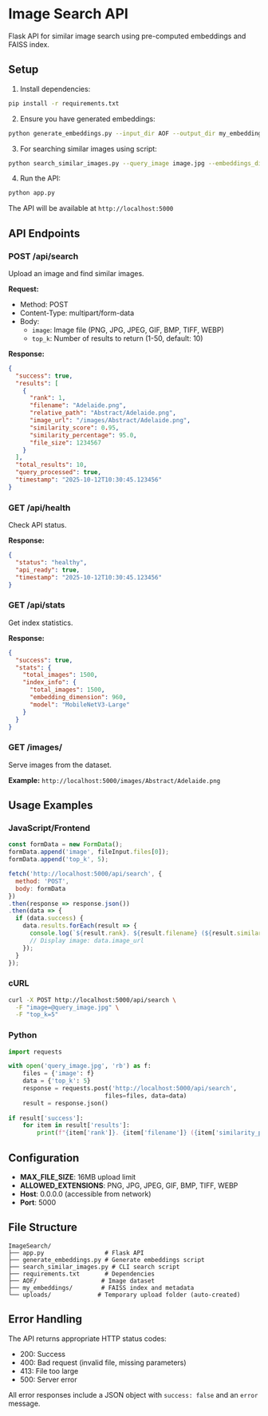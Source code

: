 # Image Search API

Flask API for similar image search using pre-computed embeddings and FAISS index.

## Setup

1. Install dependencies:
```bash
pip install -r requirements.txt
```

2. Ensure you have generated embeddings:
```bash
python generate_embeddings.py --input_dir AOF --output_dir my_embeddings
```

3. For searching similar images using script:
```bash
python search_similar_images.py --query_image image.jpg --embeddings_dir my_embeddings
```

4. Run the API:
```bash
python app.py
```

The API will be available at `http://localhost:5000`

## API Endpoints

### POST /api/search
Upload an image and find similar images.

**Request:**
- Method: POST
- Content-Type: multipart/form-data
- Body:
  - `image`: Image file (PNG, JPG, JPEG, GIF, BMP, TIFF, WEBP)
  - `top_k`: Number of results to return (1-50, default: 10)

**Response:**
```json
{
  "success": true,
  "results": [
    {
      "rank": 1,
      "filename": "Adelaide.png",
      "relative_path": "Abstract/Adelaide.png",
      "image_url": "/images/Abstract/Adelaide.png",
      "similarity_score": 0.95,
      "similarity_percentage": 95.0,
      "file_size": 1234567
    }
  ],
  "total_results": 10,
  "query_processed": true,
  "timestamp": "2025-10-12T10:30:45.123456"
}
```

### GET /api/health
Check API status.

**Response:**
```json
{
  "status": "healthy",
  "api_ready": true,
  "timestamp": "2025-10-12T10:30:45.123456"
}
```

### GET /api/stats
Get index statistics.

**Response:**
```json
{
  "success": true,
  "stats": {
    "total_images": 1500,
    "index_info": {
      "total_images": 1500,
      "embedding_dimension": 960,
      "model": "MobileNetV3-Large"
    }
  }
}
```

### GET /images/<path>
Serve images from the dataset.

**Example:** `http://localhost:5000/images/Abstract/Adelaide.png`

## Usage Examples

### JavaScript/Frontend
```javascript
const formData = new FormData();
formData.append('image', fileInput.files[0]);
formData.append('top_k', 5);

fetch('http://localhost:5000/api/search', {
  method: 'POST',
  body: formData
})
.then(response => response.json())
.then(data => {
  if (data.success) {
    data.results.forEach(result => {
      console.log(`${result.rank}. ${result.filename} (${result.similarity_percentage}%)`);
      // Display image: data.image_url
    });
  }
});
```

### cURL
```bash
curl -X POST http://localhost:5000/api/search \
  -F "image=@query_image.jpg" \
  -F "top_k=5"
```

### Python
```python
import requests

with open('query_image.jpg', 'rb') as f:
    files = {'image': f}
    data = {'top_k': 5}
    response = requests.post('http://localhost:5000/api/search', 
                           files=files, data=data)
    result = response.json()
    
if result['success']:
    for item in result['results']:
        print(f"{item['rank']}. {item['filename']} ({item['similarity_percentage']}%)")
```

## Configuration

- **MAX_FILE_SIZE**: 16MB upload limit
- **ALLOWED_EXTENSIONS**: PNG, JPG, JPEG, GIF, BMP, TIFF, WEBP
- **Host**: 0.0.0.0 (accessible from network)
- **Port**: 5000

## File Structure
```
ImageSearch/
├── app.py                 # Flask API
├── generate_embeddings.py # Generate embeddings script
├── search_similar_images.py # CLI search script
├── requirements.txt       # Dependencies
├── AOF/                  # Image dataset
├── my_embeddings/        # FAISS index and metadata
└── uploads/             # Temporary upload folder (auto-created)
```

## Error Handling

The API returns appropriate HTTP status codes:
- 200: Success
- 400: Bad request (invalid file, missing parameters)
- 413: File too large
- 500: Server error

All error responses include a JSON object with `success: false` and an `error` message.